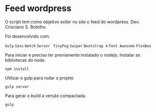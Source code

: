 # Feed wordpress

O script tem como objetivo exibir no site o feed do wordpress.
Dev: Crisciano S. Botelho.

Foi desenvolvido com:

`Gulp`
`Sass`
`Watch`
`Server `
`TinyPng`
`Swiper`
`Bootstrap 4`
`Font Awesome`
`FlexBox`

Para iniciar e preciso ter previamente instalado o nodejs.
Instalar as bibliotecas do node.

`npm install`

Utilizar o gulp para rodar o projeto

`gulp server`

Para gerar o build a versão compactada.

`gulp`